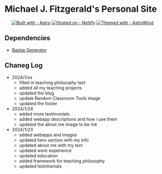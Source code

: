 # Michael J. Fitzgerald's Personal Site

<div align="center">

[![Built with - Astro](https://img.shields.io/badge/Built_with-Astro-bc52ee?style=for-the-badge&logo=astro)](https://astro.build/)
[![Hosted on - Netlify](https://img.shields.io/badge/Hosted_on-Netlify-2b8e86?style=for-the-badge&logo=Netlify)](https://www.netlify.com/)
[![Themed with - AstroWind](https://img.shields.io/badge/Themed_with-AstroWind-06b6d4?style=for-the-badge&logo=tailwindcss)](https://github.com/onwidget/astrowind)

</div>

## Dependencies
- [Badge Generator](https://michaelcurrin.github.io/badge-generator/#/generic)

## Chaneg Log
- 2024/1/xx
    - filled in teaching philosophy text
    - added all my teaching projects
    - updated the blog 
    - update Random Classroom Tools image
    - updated the footer
- 2024/1/24
    - added more testimonials
    - added webapp descriptions and how i use them
    - updated the about me image to be me
- 2024/1/23
    - added webapps and images
    - updated hero section with my info
    - updated about me with my text
    - updated work experience
    - updated education
    - added framework for teaching philosophy
    - updated testimonials